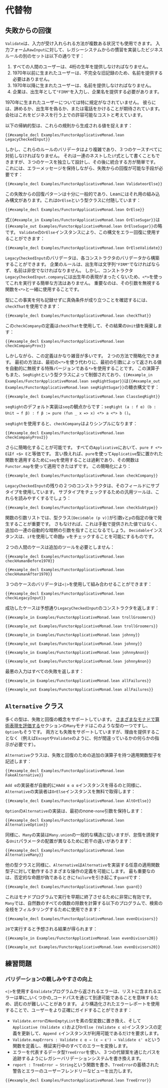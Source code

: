 # 代替物


## 失敗からの回復

`Validate`は、入力が受け入れられる方法が複数ある状況でも使用できます。
入力フォーム`RawInput`に対して、レガシーシステムからの慣習を実装したビジネスルールの別のセットは以下の通りです：

 1. すべての人間のユーザーは、4桁の生年を提供しなければなりません。
 2. 1970年以前に生まれたユーザーは、不完全な旧記録のため、名前を提供する必要はありません。
 3. 1970年以降に生まれたユーザーは、名前を提供しなければなりません。
 4. 企業は、出生年として`"FIRM"`を入力し、企業名を提供する必要があります。
 
1970年に生まれたユーザーについては特に規定がなされていません。
彼らには、諦めるか、出生年を偽るか、または電話をかけることが期待されています。
会社はこれをビジネスを行う上での許容可能なコストと考えています。

以下の帰納的型は、これらの規則から生成される値を捉えます：
```lean
{{#example_decl Examples/FunctorApplicativeMonad.lean LegacyCheckedInput}}
```

しかし、これらのルールのバリデータはより複雑であり、３つのケースすべてに対処しなければなりません。
それは一連のネストした`if`式として書くこともできますが、３つのケースを独立して設計し、その後に統合する方が簡単です。
これには、エラーメッセージを保持しながら、失敗からの回復が可能な手段が必要です：
```lean
{{#example_decl Examples/FunctorApplicativeMonad.lean ValidateorElse}}
```

この失敗からの回復パターンは十分に一般的であり、Leanにはそれ用の組み込み構文があります。これは`OrElse`という型クラスに付随しています：
```lean
{{#example_decl Examples/FunctorApplicativeMonad.lean OrElse}}
```
式`{{#example_in Examples/FunctorApplicativeMonad.lean OrElseSugar}}`は`{{#example_out Examples/FunctorApplicativeMonad.lean OrElseSugar}}`の略です。
`Validate`の`OrElse`インスタンスにより、この構文をエラー回復に使用することができます：
```lean
{{#example_decl Examples/FunctorApplicativeMonad.lean OrElseValidate}}
```

`LegacyCheckedInput`のバリデータは、各コンストラクタのバリデータから構築することができます。
企業のルールは、出生年は文字列`"FIRM"`でなければならず、名前は非空でなければなりません。
しかし、コンストラクタ`LegacyCheckedInput.company`には出生年の表現がまったくないため、`<*>`を使ってこれを実行する簡単な方法はありません。
重要なのは、その引数を無視する関数を`<*>`と一緒に使用することです。

型にこの事実を何も記録せずに真偽条件が成り立つことを確認するには、`checkThat`を使用できます：
```lean
{{#example_decl Examples/FunctorApplicativeMonad.lean checkThat}}
```
この`checkCompany`の定義は`checkThat`を使用して、その結果の`Unit`値を廃棄します：
```lean
{{#example_decl Examples/FunctorApplicativeMonad.lean checkCompanyProv}}
```

しかしながら、この定義はかなり雑音が多いです。
２つの方法で簡略化できます。
最初の方法は、最初の`<*>`を使う代わりに、最初の引数によって返される値を自動的に無視する特殊バージョンである`*>`を使用することです。
この演算子もまた、`SeqRight`という型クラスによって制御されており、`{{#example_in Examples/FunctorApplicativeMonad.lean seqRightSugar}}`は`{{#example_out Examples/FunctorApplicativeMonad.lean seqRightSugar}}`の糖衣構文です：
```lean
{{#example_decl Examples/FunctorApplicativeMonad.lean ClassSeqRight}}
```
`seqRight`のデフォルト実装は`seq`の観点からです：`seqRight (a : f α) (b : Unit → f β) : f β := pure (fun _ x => x) <*> a <*> b ()`。

`seqRight`を使用すると、`checkCompany`はよりシンプルになります：
```lean
{{#example_decl Examples/FunctorApplicativeMonad.lean checkCompanyProv2}}
```
さらに簡略化することが可能です。
すべての`Applicative`において、`pure F <*> E`は`f <$> E`と等価です。
言い換えれば、`pure`を使って`Applicative`型に置かれた関数を適用するために`seq`を使用することは過剰であり、その関数は`Functor.map`を使って適用できたはずです。
この簡略化により：
```lean
{{#example_decl Examples/FunctorApplicativeMonad.lean checkCompany}}
```

`LegacyCheckedInput`の残りの２つのコンストラクタは、そのフィールドにサブタイプを使用しています。
サブタイプをチェックするための汎用ツールは、これらを読みやすくするでしょう：
```lean
{{#example_decl Examples/FunctorApplicativeMonad.lean checkSubtype}}
```
関数の引数リストでは、型クラス`[Decidable (p v)]`が引数`v`と`p`の指定の後で発生することが重要です。
さもなければ、これは手動で提供された値ではなく、追加の一連の自動的な暗黙の引数を指すことになるでしょう。
`Decidable`インスタンスは、`if`を使用して命題`p v`をチェックすることを可能にするものです。

２つの人間のケースは追加のツールを必要としません：
```lean
{{#example_decl Examples/FunctorApplicativeMonad.lean checkHumanBefore1970}}

{{#example_decl Examples/FunctorApplicativeMonad.lean checkHumanAfter1970}}
```

３つのケースのバリデータは`<|>`を使用して組み合わせることができます：
```lean
{{#example_decl Examples/FunctorApplicativeMonad.lean checkLegacyInput}}
```

成功したケースは予想通り`LegacyCheckedInput`のコンストラクタを返します：
```lean
{{#example_in Examples/FunctorApplicativeMonad.lean trollGroomers}}
```
```output info
{{#example_out Examples/FunctorApplicativeMonad.lean trollGroomers}}
```
```lean
{{#example_in Examples/FunctorApplicativeMonad.lean johnny}}
```
```output info
{{#example_out Examples/FunctorApplicativeMonad.lean johnny}}
```
```lean
{{#example_in Examples/FunctorApplicativeMonad.lean johnnyAnon}}
```
```output info
{{#example_out Examples/FunctorApplicativeMonad.lean johnnyAnon}}
```

最悪の入力はすべての失敗を返します：
```lean
{{#example_in Examples/FunctorApplicativeMonad.lean allFailures}}
```
```output info
{{#example_out Examples/FunctorApplicativeMonad.lean allFailures}}
```


## `Alternative` クラス

多くの型は、失敗と回復の概念をサポートしています。
[さまざまなモナドで算術表現を評価する](../monads/arithmetic.md#nondeterministic-search)セクションの`Many`モナドはこのような型の一つですし、`Option`もそうです。
両方とも失敗をサポートしていますが、理由を提供することなく（例えば`Except`や`Validate`のように、何が間違っているかの何らかの指示が必要です）。

`Alternative`クラスは、失敗と回復のための追加の演算子を持つ適用関数型子を記述します：
```lean
{{#example_decl Examples/FunctorApplicativeMonad.lean FakeAlternative}}
```
`Add α`の実装者が自動的に`HAdd α α α`インスタンスを得るのと同様に、`Alternative`の実装者は`OrElse`インスタンスを無料で取得します：
```lean
{{#example_decl Examples/FunctorApplicativeMonad.lean AltOrElse}}
```

`Option`の`Alternative`の実装は、最初のnone-`none`引数を保持します：
```lean
{{#example_decl Examples/FunctorApplicativeMonad.lean AlternativeOption}}
```
同様に、`Many`の実装は`Many.union`の一般的な構造に従いますが、怠惰を誘発する`Unit`パラメータの配置が異なるために若干の違いがあります：
```lean
{{#example_decl Examples/FunctorApplicativeMonad.lean AlternativeMany}}
```

他の型クラスと同様に、`Alternative`は`Alternative`を実装する任意の適用関数型子に対して動作するさまざまな操作の定義を可能にします。
最も重要なのは、否定的な命題が偽であるときに`failure`を引き起こす`guard`です：
```lean
{{#example_decl Examples/FunctorApplicativeMonad.lean guard}}
```
これはモナドプログラムで実行を早期に終了させるために非常に有効です。
`Many`では、自然数のすべての偶数の除数を計算する以下のプログラムで、検索の全枝をフィルタリングするために使用できます：
```lean
{{#example_decl Examples/FunctorApplicativeMonad.lean evenDivisors}}
```
`20`で実行すると予想される結果が得られます：
```lean
{{#example_in Examples/FunctorApplicativeMonad.lean evenDivisors20}}
```
```output info
{{#example_out Examples/FunctorApplicativeMonad.lean evenDivisors20}}
```


## 練習問題

### バリデーションの親しみやすさの向上

`<|>`を使用する`Validate`プログラムから返されるエラーは、リストに含まれるエラーは単に_いくつかの_コードパスを通じて到達可能であることを意味するため、読むのが難しいことがあります。
より構造化されたエラーレポートを使用することで、ユーザーをより正確にガイドすることができます：

 * `Validate.error`の`NonEmptyList`を素の型変数に置き換え、そして`Applicative (Validate ε)`および`OrElse (Validate ε α)`インスタンスの定義を更新して、`Append ε`インスタンスが利用可能であるだけを要求します。
 * `Validate.mapErrors : Validate ε α → (ε → ε') → Validate ε' α`という関数を定義し、検証実行中のすべてのエラーを変換します。
 * エラーを代表するデータ型`TreeError`を使い、３つの代替案を通じたパスを追跡するようにレガシーバリデーションシステムを書き換えます。
 * `report : TreeError → String`という関数を書き、`TreeError`の蓄積された警告とエラーのユーザーフレンドリーなビューを出力します。

```lean
{{#example_decl Examples/FunctorApplicativeMonad.lean TreeError}}
```